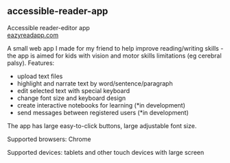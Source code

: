 ## accessible-reader-app

Accessible reader-editor app <br>
[eazyreadapp.com](https://eazyreadapp.com)

A small web app I made for my friend to help improve reading/writing skills - the app is aimed for kids with vision and motor skills limitations (eg cerebral palsy). 
Features:
- upload text files
- highlight and narrate text by word/sentence/paragraph
- edit selected text with special keyboard 
- change font size and keyboard design
- create interactive notebooks for learning (*in development)
- send messages between registered users (*in development)

The app has large easy-to-click buttons, large adjustable font size.

Supported browsers: Chrome

Supported devices: tablets and other touch devices with large screen

